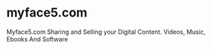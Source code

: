 # myface5.com
Myface5.com Sharing and Selling your Digital Content. Videos, Music, Ebooks And Software
